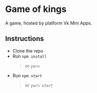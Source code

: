 # Game of kings

A game, hosted by platform Vk Mini Apps.

## Instructions

* Clone the repo
* Run `npm install`
  > or `yarn`
* Run `npm start`
  > or `yarn start`
